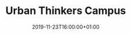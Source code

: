 ---
title: "Urban Thinkers Campus"
event: "Faith in Europe"
location: "Royal Geographical Society"
address:
  street:
  city: London
  region:
  postcode:
  country: United Kingdom
summary: 
date: 2019-11-23T16:00:00+01:00
publishDate: 2020-05-04T19:46:37+01:00

authors: ["jeremy"]
---